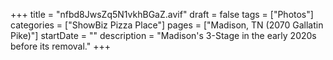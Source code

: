 +++
title = "nfbd8JwsZq5N1vkhBGaZ.avif"
draft = false
tags = ["Photos"]
categories = ["ShowBiz Pizza Place"]
pages = ["Madison, TN (2070 Gallatin Pike)"]
startDate = ""
description = "Madison's 3-Stage in the early 2020s before its removal."
+++
